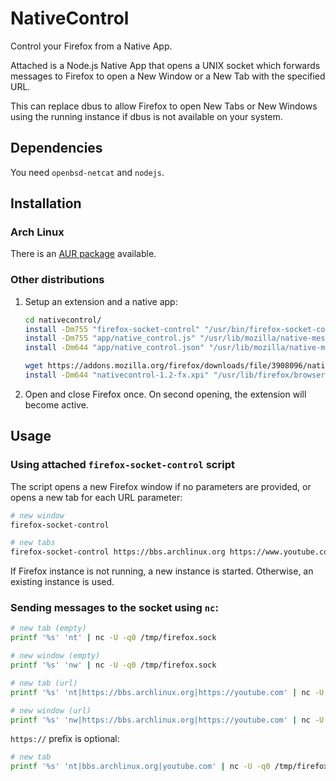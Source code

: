 # NativeControl

Control your Firefox from a Native App.

Attached is a Node.js Native App that opens a UNIX socket which forwards messages to Firefox to open a New Window or a New Tab with the specified URL.

This can replace dbus to allow Firefox to open New Tabs or New Windows using the running instance if dbus is not available on your system.

## Dependencies

You need `openbsd-netcat` and `nodejs`.

## Installation

### Arch Linux

There is an [AUR package](https://aur.archlinux.org/packages/firefox-socket-control-git) available.

### Other distributions

1. Setup an extension and a native app:
   ```bash
   cd nativecontrol/
   install -Dm755 "firefox-socket-control" "/usr/bin/firefox-socket-control"
   install -Dm755 "app/native_control.js" "/usr/lib/mozilla/native-messaging-hosts/native_control.js"
   install -Dm644 "app/native_control.json" "/usr/lib/mozilla/native-messaging-hosts/native_control.json"

   wget https://addons.mozilla.org/firefox/downloads/file/3908096/nativecontrol-1.2-fx.xpi
   install -Dm644 "nativecontrol-1.2-fx.xpi" "/usr/lib/firefox/browser/extensions/native_control@karabaja4.xpi"
   ```

2. Open and close Firefox once. On second opening, the extension will become active.

## Usage

### Using attached `firefox-socket-control` script

The script opens a new Firefox window if no parameters are provided, or opens a new tab for each URL parameter:

```bash
# new window
firefox-socket-control

# new tabs
firefox-socket-control https://bbs.archlinux.org https://www.youtube.com
```

If Firefox instance is not running, a new instance is started. Otherwise, an existing instance is used.

### Sending messages to the socket using `nc`:

   ```bash
   # new tab (empty)
   printf '%s' 'nt' | nc -U -q0 /tmp/firefox.sock

   # new window (empty)
   printf '%s' 'nw' | nc -U -q0 /tmp/firefox.sock

   # new tab (url)
   printf '%s' 'nt|https://bbs.archlinux.org|https://youtube.com' | nc -U -q0 /tmp/firefox.sock

   # new window (url)
   printf '%s' 'nw|https://bbs.archlinux.org|https://youtube.com' | nc -U -q0 /tmp/firefox.sock
   ```
   `https://` prefix is optional:

   ```bash
   # new tab
   printf '%s' 'nt|bbs.archlinux.org|youtube.com' | nc -U -q0 /tmp/firefox.sock
   ```